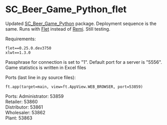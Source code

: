 # SC_Beer_Game_Python_flet

Updated [SC_Beer_Game_Python](https://github.com/max-over/SC_Beer_Game_Python) package. Deployment sequence is the same. Runs with [Flet](https://flet.dev/) instead of [Remi](https://github.com/rawpython/remi). Still testing.

Requirements:
```
flet==0.25.0.dev3750
xlwt==1.3.0
```

Passphrase for connection is set to "1". Default port for a server is "5556". Game statistics is written in Excel files

Ports (last line in py source files):

```
ft.app(target=main, view=ft.AppView.WEB_BROWSER, port=53859)
```

Ports: Administrator: 53859  
Retailer: 53860  
Distributor: 53861  
Wholesaler: 53862  
Plant: 53863  
